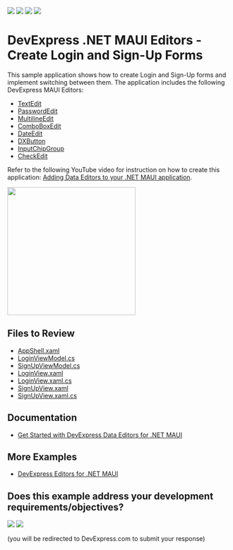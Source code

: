 <!-- default badges list -->
![](https://img.shields.io/endpoint?url=https://codecentral.devexpress.com/api/v1/VersionRange/546492296/23.2.3%2B)
[![](https://img.shields.io/badge/Open_in_DevExpress_Support_Center-FF7200?style=flat-square&logo=DevExpress&logoColor=white)](https://supportcenter.devexpress.com/ticket/details/T1119878)
[![](https://img.shields.io/badge/📖_How_to_use_DevExpress_Examples-e9f6fc?style=flat-square)](https://docs.devexpress.com/GeneralInformation/403183)
[![](https://img.shields.io/badge/💬_Leave_Feedback-feecdd?style=flat-square)](#does-this-example-address-your-development-requirementsobjectives)
<!-- default badges end -->
# DevExpress .NET MAUI Editors - Create Login and Sign-Up Forms

This sample application shows how to create Login and Sign-Up forms and implement switching between them. The application includes the following DevExpress MAUI Editors:

* [TextEdit](https://docs.devexpress.com/MAUI/DevExpress.Maui.Editors.TextEdit)
* [PasswordEdit](https://docs.devexpress.com/MAUI/DevExpress.Maui.Editors.PasswordEdit)
* [MultilineEdit](https://docs.devexpress.com/MAUI/DevExpress.Maui.Editors.MultilineEdit)
* [ComboBoxEdit](https://docs.devexpress.com/MAUI/DevExpress.Maui.Editors.ComboBoxEdit)
* [DateEdit](https://docs.devexpress.com/MAUI/DevExpress.Maui.Editors.DateEdit)
* [DXButton](https://docs.devexpress.com/MAUI/DevExpress.Maui.Core.DXButton)
* [InputChipGroup](https://docs.devexpress.com/MAUI/DevExpress.Maui.Editors.InputChipGroup)
* [CheckEdit](https://docs.devexpress.com/MAUI/DevExpress.Maui.Editors.CheckEdit)

Refer to the following YouTube video for instruction on how to create this application: [Adding Data Editors to your .NET MAUI application](https://www.youtube.com/watch?v=Njq2qCB3j6k&ab_channel=DevExpress).

<img src="https://user-images.githubusercontent.com/12169834/194336424-f1cd6b8c-403c-4030-b6d3-afb8baabad3b.png" width="290px"/>

<br/>

## Files to Review

<!-- default file list -->
- [AppShell.xaml](/CS/AppShell.xaml)
- [LoginViewModel.cs](CS/ViewModels/LoginViewModel.cs)
- [SignUpViewModel.cs](/CS/ViewModels/SignUpViewModel.cs)
- [LoginView.xaml](/CS/Views/LoginView.xaml)
- [LoginView.xaml.cs](/CS/Views/LoginView.xaml.cs)
- [SignUpView.xaml](/CS/Views/SignUpView.xaml)
- [SignUpView.xaml.cs](/CS/Views/SignUpView.xaml.cs)
<!-- default file list end -->

## Documentation

- [Get Started with DevExpress Data Editors for .NET MAUI](https://docs.devexpress.com/MAUI/403794/editors/get-started)

## More Examples

- [DevExpress Editors for .NET MAUI](https://github.com/DevExpress-Examples/maui-editors-get-started)
<!-- feedback -->
## Does this example address your development requirements/objectives?

[<img src="https://www.devexpress.com/support/examples/i/yes-button.svg"/>](https://www.devexpress.com/support/examples/survey.xml?utm_source=github&utm_campaign=maui-editors-access-form&~~~was_helpful=yes) [<img src="https://www.devexpress.com/support/examples/i/no-button.svg"/>](https://www.devexpress.com/support/examples/survey.xml?utm_source=github&utm_campaign=maui-editors-access-form&~~~was_helpful=no)

(you will be redirected to DevExpress.com to submit your response)
<!-- feedback end -->

